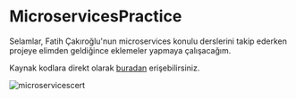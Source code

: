 # MicroservicesPractice

Selamlar, Fatih Çakıroğlu'nun microservices konulu derslerini takip ederken projeye elimden geldiğince eklemeler yapmaya çalışacağım.

Kaynak kodlara direkt olarak [buradan](https://github.com/Fcakiroglu16/UdemyMicroservices/tree/master) erişebilirsiniz.

![microservicescert](https://github.com/AhmetOsmn/MicroservicesPractice/assets/44196434/3e4b9a7e-a318-4a2d-bb5d-aeb330ce67d3)
